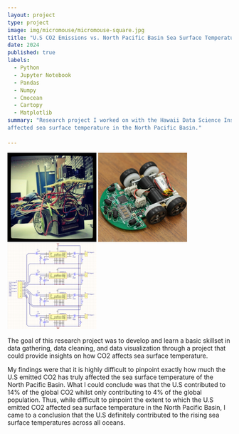 ```yaml
---
layout: project
type: project
image: img/micromouse/micromouse-square.jpg
title: "U.S CO2 Emissions vs. North Pacific Basin Sea Surface Temperature"
date: 2024
published: true
labels:
  - Python
  - Jupyter Notebook
  - Pandas
  - Numpy
  - Cmocean
  - Cartopy
  - Matplotlib
summary: "Research project I worked on with the Hawaii Data Science Institute, where I explored the extent to which the release of CO2 gas by the U.S has
affected sea surface temperature in the North Pacific Basin."

---
```


<div class="text-center p-4">
  <img width="200px" src="../img/micromouse/micromouse-robot.png" class="img-thumbnail" >
  <img width="200px" src="../img/micromouse/micromouse-robot-2.jpg" class="img-thumbnail" >
  <img width="200px" src="../img/micromouse/micromouse-circuit.png" class="img-thumbnail" >
</div>

The goal of this research project was to develop and learn a basic skillset in data gathering, data cleaning, and data visualization through a project that could provide
insights on how CO2 affects sea surface temperature.

My findings were that it is highly difficult to pinpoint exactly how much the U.S emitted CO2 has truly affected the sea surface temperature of the North Pacific Basin. What
I could conclude was that the U.S contributed to 14% of the global CO2 whilst only contributing to 4% of the global population. Thus, while difficult to pinpoint the extent to
which the U.S emitted CO2 affected sea surface temperature in the North Pacific Basin, I came to a conclusion that the U.S definitely contributed to the rising sea surface 
temperatures across all oceans.
